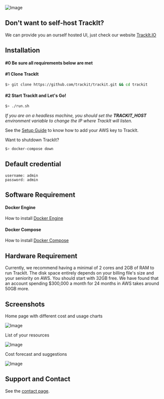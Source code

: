 ![Image](https://s3-us-west-2.amazonaws.com/trackit-public-artifacts/github-page/logo.png)

## Don't want to self-host TrackIt?

We can provide you an ourself hosted UI, just check our website [TrackIt.IO](https://trackit.io/)


## Installation

#### #0 Be sure all requirements below are met


#### #1 Clone TrackIt
```sh
$> git clone https://github.com/trackit/trackit.git && cd trackit
```

#### #2 Start TrackIt and Let's Go!
```sh
$> ./run.sh
```
_If you are on a headless machine, you should set the **TRACKIT_HOST** environment variable to change the IP where TrackIt will listen._

See the [Setup Guide](https://www.trackit.io/#/app/setupguide) to know how to add your AWS key to TrackIt.

Want to shutdown TrackIt?
```sh
$> docker-compose down
```


## Default credential

```
username: admin
password: admin
```


## Software Requirement

#### Docker Engine
How to install [Docker Engine](https://docs.docker.com/engine/installation/)

#### Docker Compose
How to install [Docker Compose](https://docs.docker.com/compose/install/)


## Hardware Requirement
Currently, we recommend having a minimal of 2 cores and 2GB of RAM to run TrackIt.
The disk space entirely depends on your billing file's size and your seniority on AWS. You should start with 32GB free.
We have found that an account spending $300,000 a month for 24 months in AWS takes around 50GB more.

## Screenshots

Home page with different cost and usage charts

![Image](https://s3-us-west-2.amazonaws.com/trackit-public-artifacts/github-page/home.png)


List of your resources

![Image](https://s3-us-west-2.amazonaws.com/trackit-public-artifacts/github-page/VM.png)


Cost forecast and suggestions

![Image](https://s3-us-west-2.amazonaws.com/trackit-public-artifacts/github-page/forecast.png)


## Support and Contact

See the [contact page](https://www.trackit.io/landing/#contact).
